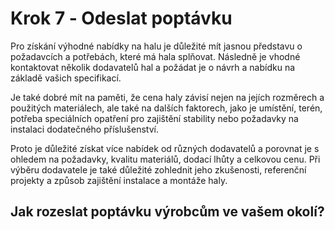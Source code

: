 
# Krok 7 ‐ Odeslat poptávku

Pro získání výhodné nabídky na halu je důležité mít jasnou představu o požadavcích a potřebách, které má hala splňovat. Následně je vhodné kontaktovat několik dodavatelů hal a požádat je o návrh a nabídku na základě vašich specifikací.

Je také dobré mít na paměti, že cena haly závisí nejen na jejích rozměrech a použitých materiálech, ale také na dalších faktorech, jako je umístění, terén, potřeba speciálních opatření pro zajištění stability nebo požadavky na instalaci dodatečného příslušenství.

Proto je důležité získat více nabídek od různých dodavatelů a porovnat je s ohledem na požadavky, kvalitu materiálů, dodací lhůty a celkovou cenu. Při výběru dodavatele je také důležité zohlednit jeho zkušenosti, referenční projekty a způsob zajištění instalace a montáže haly.


## Jak rozeslat poptávku výrobcům ve vašem okolí?
